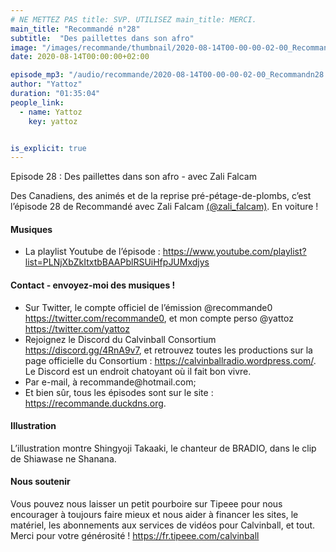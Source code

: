 ```yaml
---
# NE METTEZ PAS title: SVP. UTILISEZ main_title: MERCI.
main_title: "Recommandé n°28"
subtitle:  "Des paillettes dans son afro"
image: "/images/recommande/thumbnail/2020-08-14T00-00-00-02-00_Recommandn28.jpg"
date: 2020-08-14T00:00:00+02:00

episode_mp3: "/audio/recommande/2020-08-14T00-00-00-02-00_Recommandn28.mp3"
author: "Yattoz"
duration: "01:35:04"
people_link: 
  - name: Yattoz
    key: yattoz


is_explicit: true
---
```


<PodcastHeader/>

<!-- ECRIRE LA DESCRIPTION DE L'EPISODE SOUS CETTE LIGNE -->


 Episode 28 : Des paillettes dans son afro - avec Zali Falcam 

<p>Des Canadiens, des animés et de la reprise pré-pétage-de-plombs, c’est l’épisode 28 de Recommandé avec Zali Falcam <a href="https://twitter.com/zali_falcam" rel="nofollow">(@zali_falcam)</a>. En voiture !</p>

<h4>Musiques</h4>

<ul>
  <li>La playlist Youtube de l’épisode : <a href="https://www.youtube.com/playlist?list=PLNjXbZkItxtbBAAPblRSUiHfpJUMxdjys" rel="nofollow">https://www.youtube.com/playlist?list=PLNjXbZkItxtbBAAPblRSUiHfpJUMxdjys</a></li>
</ul>

<h4>Contact - envoyez-moi des musiques !</h4>

<ul>
  <li>Sur Twitter, le compte officiel de l’émission @recommande0 <a href="https://twitter.com/recommande0" rel="nofollow">https://twitter.com/recommande0</a>, et mon compte perso @yattoz <a href="https://twitter.com/yattoz" rel="nofollow">https://twitter.com/yattoz</a></li>
  <li>Rejoignez le Discord du Calvinball Consortium <a href="https://discord.gg/4RnA9v7" rel="nofollow">https://discord.gg/4RnA9v7</a>, et retrouvez toutes les productions sur la page officielle du Consortium : <a href="https://calvinballradio.wordpress.com/" rel="nofollow">https://calvinballradio.wordpress.com/</a>. Le Discord est un endroit chatoyant où il fait bon vivre.</li>
  <li>Par e-mail, à recommande@hotmail.com;</li>
  <li>Et bien sûr, tous les épisodes sont sur le site : <a href="https://recommande.duckdns.org" rel="nofollow">https://recommande.duckdns.org</a>.</li>
</ul>

<h4>Illustration</h4>

<p>L’illustration montre Shingyoji Takaaki, le chanteur de BRADIO, dans le clip de Shiawase ne Shanana.</p>

<h4>Nous soutenir</h4>

<p>Vous pouvez nous laisser un petit pourboire sur Tipeee pour nous encourager à toujours faire mieux et nous aider à financer les sites, le matériel, les abonnements aux services de vidéos pour Calvinball, et tout. Merci pour votre générosité ! <a href="https://fr.tipeee.com/calvinball" rel="nofollow">https://fr.tipeee.com/calvinball</a></p>



